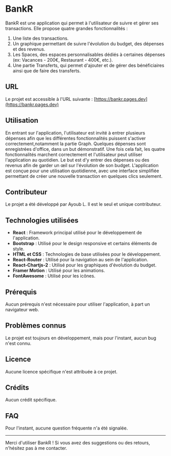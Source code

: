 # BankR

BankR est une application qui permet à l'utilisateur de suivre et gérer ses transactions. Elle propose quatre grandes fonctionnalités :
1. Une liste des transactions.
2. Un graphique permettant de suivre l'évolution du budget, des dépenses et des revenus.
3. Les Spaces, des espaces personnalisables dédiés à certaines dépenses (ex: Vacances - 200€, Restaurant - 400€, etc.).
4. Une partie Transferts, qui permet d'ajouter et de gérer des bénéficiaires ainsi que de faire des transferts.

## URL

Le projet est accessible à l'URL suivante : [https://bankr.pages.dev](https://bankr.pages.dev)

## Utilisation

En entrant sur l'application, l'utilisateur est invité à entrer plusieurs dépenses afin que les différentes fonctionnalités puissent s'activer correctement,notamment la partie Graph. Quelques dépenses sont enregistrées d'office, dans un but démonstratif. Une fois cela fait, les quatre fonctionnalités marchent correctement et l'utilisateur peut utiliser l'application au quotidien. Le but est d'y entrer des dépenses ou des revenus afin de garder un œil sur l'évolution de son budget. L'application est conçue pour une utilisation quotidienne, avec une interface simplifiée permettant de créer une nouvelle transaction en quelques clics seulement.

## Contributeur

Le projet a été développé par Ayoub L. Il est le seul et unique contributeur.

## Technologies utilisées

- **React** : Framework principal utilisé pour le développement de l'application.
- **Bootstrap** : Utilisé pour le design responsive et certains éléments de style.
- **HTML et CSS** : Technologies de base utilisées pour le développement.
- **React-Router** : Utilisé pour la navigation au sein de l'application.
- **React-Chartjs-2** : Utilisé pour les graphiques d'évolution du budget.
- **Framer Motion** : Utilisé pour les animations.
- **FontAwesome** : Utilisé pour les icônes.

## Prérequis

Aucun prérequis n'est nécessaire pour utiliser l'application, à part un navigateur web.

## Problèmes connus

Le projet est toujours en développement, mais pour l'instant, aucun bug n'est connu.

## Licence

Aucune licence spécifique n'est attribuée à ce projet.

## Crédits

Aucun crédit spécifique.

## FAQ

Pour l'instant, aucune question fréquente n'a été signalée.

---

Merci d'utiliser BankR ! Si vous avez des suggestions ou des retours, n'hésitez pas à me contacter.
